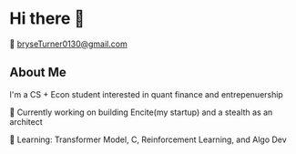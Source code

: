 # Hi there 👋

📧 bryseTurner0130@gmail.com


## About Me  
I'm a CS + Econ student interested in quant finance and entrepenuership

🔭 Currently working on building Encite(my startup) and a stealth as an architect

🌱 Learning: Transformer Model, C, Reinforcement Learning, and Algo Dev


